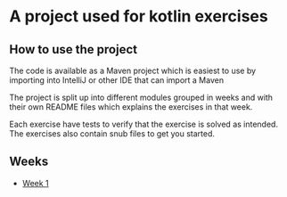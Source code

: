 # A project used for kotlin exercises
## How to use the project
The code is available as a Maven project which is easiest to use by importing into IntelliJ or other IDE that can import a Maven

The project is split up into different modules grouped in weeks and with their own README files which explains the exercises in that week.

Each exercise have tests to verify that the exercise is solved as intended. The exercises also contain snub files to get you started.
## Weeks

- [Week 1](week1/README.md)